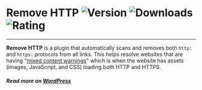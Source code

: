 # Remove HTTP ![Version](https://img.shields.io/wordpress/plugin/v/remove-http.svg?style=flat-square) ![Downloads](https://img.shields.io/wordpress/plugin/dt/remove-http.svg?style=flat-square) ![Rating](https://img.shields.io/wordpress/plugin/r/remove-http.svg?style=flat-square)
---
**Remove HTTP** is a plugin that automatically scans and removes both `http:` and `https:` protocols from all links. This helps resolve websites that are having "[mixed content warnings](https://wordpress.org/plugins/remove-http/faq/)" which is when the website has assets (images, JavaScript, and CSS) loading both HTTP and HTTPS.

##### Read more on [WordPress](https://wordpress.org/plugins/remove-http/)